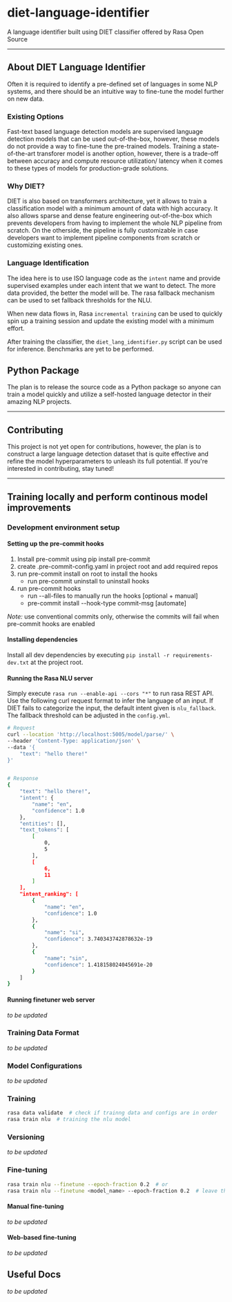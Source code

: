 # diet-language-identifier
A language identifier built using DIET classifier offered by Rasa Open Source

---

## About DIET Language Identifier
Often it is required to identify a pre-defined set of languages in some NLP systems, and there should be an intuitive way to fine-tune the model further on new data. 

### Existing Options
Fast-text based language detection models are supervised language detection models that can be used out-of-the-box, however, these models do not provide a way to fine-tune the pre-trained models. Training a state-of-the-art transforer model is another option, however, there is a trade-off between accuracy and compute resource utilization/ latency when it comes to these types of models for production-grade solutions.

### Why DIET?
DIET is also based on transformers architecture, yet it allows to train a classification model with a minimum amount of data with high accuracy. It also allows sparse and dense feature engineering out-of-the-box which prevents developers from having to implement the whole NLP pipeline from scratch. On the otherside, the pipeline is fully customizable in case developers want to implement pipeline components from scratch or customizing existing ones.

### Language Identification
The idea here is to use ISO language code as the `intent` name and provide supervised examples under each intent that we want to detect. The more data provided, the better the model will be. The rasa fallback mechanism can be used to set fallback thresholds for the NLU.

When new data flows in, Rasa `incremental training` can be used to quickly spin up a training session and update the existing model with a minimum effort.

After training the classifier, the `diet_lang_identifier.py` script can be used for inference. Benchmarks are yet to be performed.

## Python Package
The plan is to release the source code as a Python package so anyone can train a model quickly and utilize a self-hosted language detector in their amazing NLP projects.

---

## Contributing
This project is not yet open for contributions, however, the plan is to construct a large language detection dataset that is quite effective and refine the model hyperparameters to unleash its full potential. If you're interested in contributing, stay tuned!

---

## Training locally and perform continous model improvements
### Development environment setup
#### Setting up the pre-commit hooks
1. Install pre-commit using pip install pre-commit
2. create .pre-commit-config.yaml in project root and add required repos
3. run pre-commit install on root to install the hooks
   - run pre-commit uninstall to uninstall hooks
4. run pre-commit hooks
   - run --all-files to manually run the hooks [optional + manual]
   - pre-commit install --hook-type commit-msg [automate]

_Note:_ use conventional commits only, otherwise the commits will fail when pre-commit hooks are enabled

#### Installing dependencies
Install all dev dependencies by executing `pip install -r requirements-dev.txt` at the project root.

#### Running the Rasa NLU server
Simply execute `rasa run --enable-api --cors "*"` to run rasa REST API. Use the following curl request format to infer the language of an input. If DIET fails to categorize the input, the default intent given is `nlu_fallback`. The fallback threshold can be adjusted in the `config.yml`.
```bash
# Request
curl --location 'http://localhost:5005/model/parse/' \
--header 'Content-Type: application/json' \
--data '{
    "text": "hello there!"
}'


# Response
{
    "text": "hello there!",
    "intent": {
        "name": "en",
        "confidence": 1.0
    },
    "entities": [],
    "text_tokens": [
        [
            0,
            5
        ],
        [
            6,
            11
        ]
    ],
    "intent_ranking": [
        {
            "name": "en",
            "confidence": 1.0
        },
        {
            "name": "si",
            "confidence": 3.740343742878632e-19
        },
        {
            "name": "sin",
            "confidence": 1.418158024045691e-20
        }
    ]
}
```
#### Running finetuner web server
_to be updated_
  
### Training Data Format
_to be updated_  

### Model Configurations
_to be updated_

### Training
```bash
rasa data validate  # check if trainng data and configs are in order
rasa train nlu  # training the nlu model
```

### Versioning
_to be updated_

### Fine-tuning
```bash
rasa train nlu --finetune --epoch-fraction 0.2  # or
rasa train nlu --finetune <model_name> --epoch-fraction 0.2  # leave the model name empty to fine-tune the latest model available
```

#### Manual fine-tuning 
_to be updated_

#### Web-based fine-tuning
_to be updated_

## Useful Docs
_to be updated_
